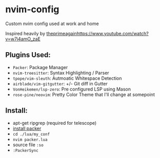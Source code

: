 # nvim-config
Custom nvim config used at work and home

Inspired heavily by [theprimeagain](https://www.youtube.com/watch?v=w7i4amO_zaE)https://www.youtube.com/watch?v=w7i4amO_zaE

## Plugins Used:
* `Packer`: Package Manager
* `nvim-treesitter`: Syntax Highlighting / Parser
* `tpope/vim-sleuth`: Autmoatic Whitespace Detection
* `airblade/vim-gitgutter`: +/- Git diff in Gutter
* `VonHeikemen/lsp-zero`: Pre configured LSP using Mason
* `rose-pine/neovim`: Pretty Color Theme that I'll change at somepoint

## Install:
* apt-get ripgrep (required for telescope)
* [install packer](https://github.com/wbthomason/packer.nvim#quickstart)
* `cd ./lua/my_conf`
* `nvim packer.lua`
* source file `:so`
* `:PackerSync`
